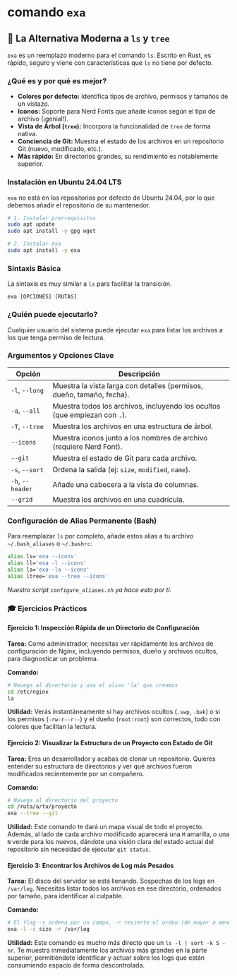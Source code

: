 # comando `exa`

## 🚀 La Alternativa Moderna a `ls` y `tree`

`exa` es un reemplazo moderno para el comando `ls`. Escrito en Rust, es rápido, seguro y viene con características que `ls` no tiene por defecto.

### ¿Qué es y por qué es mejor?

-   **Colores por defecto:** Identifica tipos de archivo, permisos y tamaños de un vistazo.
-   **Iconos:** Soporte para Nerd Fonts que añade iconos según el tipo de archivo (¡genial!).
-   **Vista de Árbol (`tree`):** Incorpora la funcionalidad de `tree` de forma nativa.
-   **Conciencia de Git:** Muestra el estado de los archivos en un repositorio Git (nuevo, modificado, etc.).
-   **Más rápido:** En directorios grandes, su rendimiento es notablemente superior.

### Instalación en Ubuntu 24.04 LTS

`exa` no está en los repositorios por defecto de Ubuntu 24.04, por lo que debemos añadir el repositorio de su mantenedor.

```bash
# 1. Instalar prerrequisitos
sudo apt update
sudo apt install -y gpg wget

# 2. Instalar exa
sudo apt install -y exa
```

### Sintaxis Básica

La sintaxis es muy similar a `ls` para facilitar la transición.

```
exa [OPCIONES] [RUTAS]
```

### ¿Quién puede ejecutarlo?

Cualquier usuario del sistema puede ejecutar `exa` para listar los archivos a los que tenga permiso de lectura.

### Argumentos y Opciones Clave

| Opción               | Descripción                                                              |
| -------------------- | ------------------------------------------------------------------------ |
| `-l`, `--long`       | Muestra la vista larga con detalles (permisos, dueño, tamaño, fecha).    |
| `-a`, `--all`        | Muestra todos los archivos, incluyendo los ocultos (que empiezan con `.`).|
| `-T`, `--tree`       | Muestra los archivos en una estructura de árbol.                         |
| `--icons`            | Muestra iconos junto a los nombres de archivo (requiere Nerd Font).      |
| `--git`              | Muestra el estado de Git para cada archivo.                              |
| `-s`, `--sort`       | Ordena la salida (ej: `size`, `modified`, `name`).                       |
| `-h`, `--header`     | Añade una cabecera a la vista de columnas.                               |
| `--grid`             | Muestra los archivos en una cuadrícula.                                  |

### Configuración de Alias Permanente (Bash)

Para reemplazar `ls` por completo, añade estos alias a tu archivo `~/.bash_aliases` o `~/.bashrc`:

```bash
alias ls='exa --icons'
alias ll='exa -l --icons'
alias la='exa -la --icons'
alias ltree='exa --tree --icons'
```
*Nuestro script `configure_aliases.sh` ya hace esto por ti.*

### 🎓 Ejercicios Prácticos

#### Ejercicio 1: Inspección Rápida de un Directorio de Configuración

**Tarea:** Como administrador, necesitas ver rápidamente los archivos de configuración de Nginx, incluyendo permisos, dueño y archivos ocultos, para diagnosticar un problema.

**Comando:**
```bash
# Navega al directorio y usa el alias 'la' que creamos
cd /etc/nginx
la
```
**Utilidad:** Verás instantáneamente si hay archivos ocultos (`.swp`, `.bak`) o si los permisos (`-rw-r--r--`) y el dueño (`root:root`) son correctos, todo con colores que facilitan la lectura.

#### Ejercicio 2: Visualizar la Estructura de un Proyecto con Estado de Git

**Tarea:** Eres un desarrollador y acabas de clonar un repositorio. Quieres entender su estructura de directorios y ver qué archivos fueron modificados recientemente por un compañero.

**Comando:**
```bash
# Navega al directorio del proyecto
cd /ruta/a/tu/proyecto
exa --tree --git
```
**Utilidad:** Este comando te dará un mapa visual de todo el proyecto. Además, al lado de cada archivo modificado aparecerá una `M` amarilla, o una `N` verde para los nuevos, dándote una visión clara del estado actual del repositorio sin necesidad de ejecutar `git status`.

#### Ejercicio 3: Encontrar los Archivos de Log más Pesados

**Tarea:** El disco del servidor se está llenando. Sospechas de los logs en `/var/log`. Necesitas listar todos los archivos en ese directorio, ordenados por tamaño, para identificar al culpable.

**Comando:**
```bash
# El flag -s ordena por un campo, -r revierte el orden (de mayor a menor)
exa -l -s size -r /var/log
```
**Utilidad:** Este comando es mucho más directo que un `ls -l | sort -k 5 -nr`. Te muestra inmediatamente los archivos más grandes en la parte superior, permitiéndote identificar y actuar sobre los logs que están consumiendo espacio de forma descontrolada.
